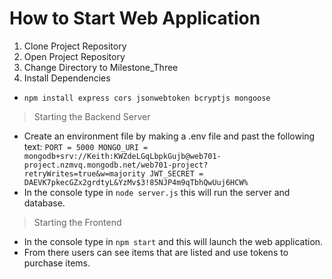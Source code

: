 # How to Start Web Application

1. Clone Project Repository
2. Open Project Repository
3. Change Directory to Milestone_Three
4. Install Dependencies
- `npm install express cors jsonwebtoken bcryptjs mongoose`

> Starting the Backend Server
- Create an environment file by making a .env file and past the following text: `PORT = 5000
MONGO_URI = mongodb+srv://Keith:KWZdeLGqLbpkGujb@web701-project.nzmvq.mongodb.net/web701-project?retryWrites=true&w=majority
JWT_SECRET = DAEVK7pkecGZx2grdtyL&YzMv$3!85NJP4m9qTbhQwUuj6HCW%`
- In the console type in `node server.js` this will run the server and database.

> Starting the Frontend
- In the console type in `npm start` and this will launch the web application.
- From there users can see items that are listed and use tokens to purchase items.
